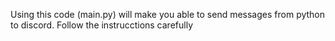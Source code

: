 Using this code (main.py) will make you able to send messages from python to discord.
Follow the instrucctions carefully
